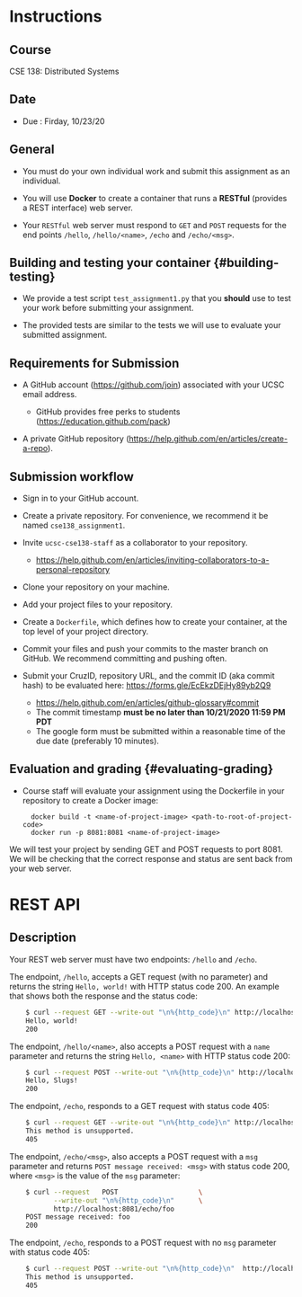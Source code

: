 Instructions
============

Course
-------
CSE 138: Distributed Systems

Date
-------
- Due     : Firday, 10/23/20

General
-------

- You must do your own individual work and submit this assignment as an individual.

- You will use **Docker** to create a container that runs a **RESTful** (provides a REST interface)
  web server.

- Your `RESTful` web server must respond to `GET` and `POST` requests for the end points `/hello`,
`/hello/<name>`, `/echo` and `/echo/<msg>`.

Building and testing your container {#building-testing}
-----------------------------------

- We provide a test script `test_assignment1.py` that you **should** use to test your work before
  submitting your assignment.

- The provided tests are similar to the tests we will use to evaluate your submitted assignment.

Requirements for Submission
---------------------------

- A GitHub account (https://github.com/join) associated with your UCSC email address.

    - GitHub provides free perks to students (https://education.github.com/pack)

- A private GitHub repository (https://help.github.com/en/articles/create-a-repo).

Submission workflow
-------------------

- Sign in to your GitHub account.

- Create a private repository. For convenience, we recommend it be named `cse138_assignment1`.

- Invite `ucsc-cse138-staff` as a collaborator to your repository.

    - https://help.github.com/en/articles/inviting-collaborators-to-a-personal-repository

- Clone your repository on your machine.

- Add your project files to your repository.

- Create a `Dockerfile`, which defines how to create your container, at the top level of your
  project directory. 

- Commit your files and push your commits to the master branch on GitHub. We recommend committing
  and pushing often.

- Submit your CruzID, repository URL, and the commit ID (aka commit hash) to be evaluated here:
    https://forms.gle/EcEkzDEjHy89yb2Q9
    
    - https://help.github.com/en/articles/github-glossary#commit
    - The commit timestamp **must be no later than 10/21/2020 11:59 PM PDT**
    - The google form must be submitted within a reasonable time of the due date (preferably 10 minutes).

Evaluation and grading {#evaluating-grading}
----------------------

- Course staff will evaluate your assignment using the Dockerfile in your repository to create a Docker image:

        docker build -t <name-of-project-image> <path-to-root-of-project-code>
        docker run -p 8081:8081 <name-of-project-image>

We will test your project by sending GET and POST requests to port 8081. We will be checking that
the correct response and status are sent back from your web server.

REST API
========

Description
-----------

Your REST web server must have two endpoints: `/hello` and `/echo`.

The endpoint, `/hello`, accepts a GET request (with no parameter) and returns the string `Hello,
world!` with HTTP status code 200. An example that shows both the response and the status code:

```bash
    $ curl --request GET --write-out "\n%{http_code}\n" http://localhost:8081/hello
    Hello, world!
    200
```

The endpoint, `/hello/<name>`, also accepts a POST request with a `name` parameter and returns the string 
`Hello, <name>` with HTTP status code 200:

```bash
    $ curl --request POST --write-out "\n%{http_code}\n" http://localhost:8081/hello/Slugs
    Hello, Slugs!
    200
```

The endpoint, `/echo`, responds to a GET request with status code 405:

```bash
    $ curl --request GET --write-out "\n%{http_code}\n" http://localhost:8081/echo
    This method is unsupported.
    405
```

The endpoint, `/echo/<msg>`, also accepts a POST request with a `msg` parameter and returns `POST
message received: <msg>` with status code 200, where `<msg>` is the value of the `msg` parameter:

```bash
    $ curl --request   POST                    \
           --write-out "\n%{http_code}\n"      \
           http://localhost:8081/echo/foo
    POST message received: foo
    200
```

The endpoint, `/echo`, responds to a POST request with no `msg` parameter with status code 405:

```bash
    $ curl --request POST --write-out "\n%{http_code}\n"  http://localhost:8081/echo
    This method is unsupported.
    405
```
